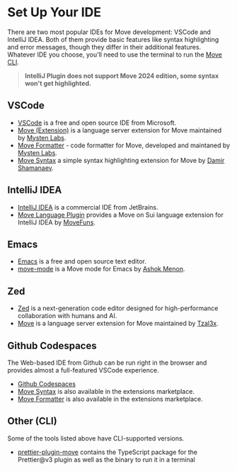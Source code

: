 # Set Up Your IDE

There are two most popular IDEs for Move development: VSCode and IntelliJ IDEA. Both of them provide
basic features like syntax highlighting and error messages, though they differ in their additional
features. Whatever IDE you choose, you'll need to use the terminal to run the
[Move CLI](./install-sui.md).

> **IntelliJ Plugin does not support Move 2024 edition, some syntax won't get highlighted.**

## VSCode

- [VSCode](https://code.visualstudio.com/) is a free and open source IDE from Microsoft.
- [Move (Extension)](https://marketplace.visualstudio.com/items?itemName=mysten.move) is a language
  server extension for Move maintained by [Mysten Labs](https://mystenlabs.com).
- [Move Formatter](https://marketplace.visualstudio.com/items?itemName=mysten.prettier-move) - code
  formatter for Move, developed and maintaned by [Mysten Labs](https://mystenlabs.com).
- [Move Syntax](https://marketplace.visualstudio.com/items?itemName=damirka.move-syntax) a simple
  syntax highlighting extension for Move by [Damir Shamanaev](https://github.com/damirka/).

## IntelliJ IDEA

- [IntelliJ IDEA](https://www.jetbrains.com/idea/) is a commercial IDE from JetBrains.
- [Move Language Plugin](https://plugins.jetbrains.com/plugin/23301-sui-move-language) provides a
  Move on Sui language extension for IntelliJ IDEA by [MoveFuns](https://movefuns.org/).

## Emacs

- [Emacs](https://www.gnu.org/software/emacs/) is a free and open source text editor.
- [move-mode](https://github.com/amnn/move-mode) is a Move mode for Emacs by
  [Ashok Menon](https://github.com/amnn).

## Zed

- [Zed](https://zed.dev/) is a next-generation code editor designed for high-performance
  collaboration with humans and AI.
- [Move](https://github.com/Tzal3x/move-zed-extension) is a language server extension for Move
  maintained by [Tzal3x](https://github.com/Tzal3x).

## Github Codespaces

The Web-based IDE from Github can be run right in the browser and provides almost a full-featured
VSCode experience.

- [Github Codespaces](https://github.com/features/codespaces)
- [Move Syntax](https://marketplace.visualstudio.com/items?itemName=damirka.move-syntax) is also
  available in the extensions marketplace.
- [Move Formatter](https://marketplace.visualstudio.com/items?itemName=mysten.prettier-move) is also
  available in the extensions marketplace.

## Other (CLI)

Some of the tools listed above have CLI-supported versions.

- [prettier-plugin-move](https://www.npmjs.com/package/@mysten/prettier-plugin-move) contains the
  TypeScript package for the Prettier@v3 plugin as well as the binary to run it in a terminal
